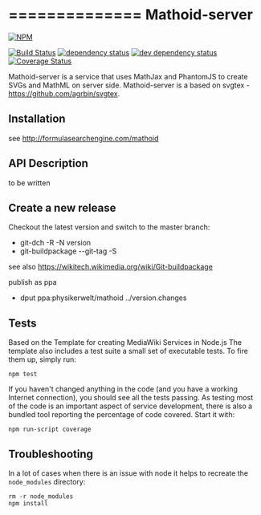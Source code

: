 ==============
Mathoid-server
==============
[![NPM][NPM1]][NPM2]

[![Build Status][1]][2] [![dependency status][3]][4] [![dev dependency status][5]][6] [![Coverage Status][7]][8]

Mathoid-server is a service that uses MathJax and PhantomJS to create SVGs and MathML on server side.
Mathoid-server is a based on svgtex - https://github.com/agrbin/svgtex.



Installation
------------
see http://formulasearchengine.com/mathoid


API Description
---------------

to be written

## Create a new release

Checkout the latest version and switch to the master branch:
* git-dch -R -N version
* git-buildpackage --git-tag -S

see also https://wikitech.wikimedia.org/wiki/Git-buildpackage

publish as ppa
* dput ppa:physikerwelt/mathoid ../version.changes



## Tests
Based on the Template for creating MediaWiki Services in Node.js
The template also includes a test suite a small set of executable tests. To fire
them up, simply run:

```
npm test
```

If you haven't changed anything in the code (and you have a working Internet
connection), you should see all the tests passing. As testing most of the code
is an important aspect of service development, there is also a bundled tool
reporting the percentage of code covered. Start it with:

```
npm run-script coverage
```

## Troubleshooting

In a lot of cases when there is an issue with node it helps to recreate the `node_modules` directory:
```
rm -r node_modules
npm install
```
[NPM1]: https://nodei.co/npm/mathoid.svg
[NPM2]: https://nodei.co/npm/mathoid/

[1]: https://travis-ci.org/physikerwelt/mathoid-server.svg
[2]: https://travis-ci.org/physikerwelt/mathoid-server
[3]: https://david-dm.org/physikerwelt/mathoid-server.svg
[4]: https://david-dm.org/physikerwelt/mathoid-server
[5]: https://david-dm.org/physikerwelt/mathoid-server/dev-status.svg
[6]: https://david-dm.org/physikerwelt/mathoid-server#info=devDependencies
[7]: https://coveralls.io/repos/physikerwelt/mathoid-server/badge.svg
[8]: https://coveralls.io/r/physikerwelt/mathoid-server